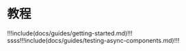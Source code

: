 # 教程

!!!include(docs/guides/getting-started.md)!!!
ssss!!!include(docs/guides/testing-async-components.md)!!!
